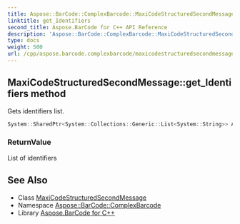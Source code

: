 ```yaml
---
title: Aspose::BarCode::ComplexBarcode::MaxiCodeStructuredSecondMessage::get_Identifiers method
linktitle: get_Identifiers
second_title: Aspose.BarCode for C++ API Reference
description: 'Aspose::BarCode::ComplexBarcode::MaxiCodeStructuredSecondMessage::get_Identifiers method. Gets identifiers list in C++.'
type: docs
weight: 500
url: /cpp/aspose.barcode.complexbarcode/maxicodestructuredsecondmessage/get_identifiers/
---
```

## MaxiCodeStructuredSecondMessage::get_Identifiers method


Gets identifiers list.

```cpp
System::SharedPtr<System::Collections::Generic::List<System::String>> Aspose::BarCode::ComplexBarcode::MaxiCodeStructuredSecondMessage::get_Identifiers()
```


### ReturnValue

List of identifiers

## See Also

* Class [MaxiCodeStructuredSecondMessage](../)
* Namespace [Aspose::BarCode::ComplexBarcode](../../)
* Library [Aspose.BarCode for C++](../../../)
